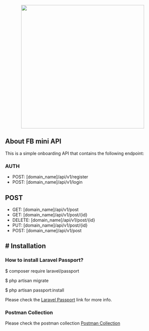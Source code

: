 <p align="center"><a href="https://laravel.com" target="_blank"><img src="https://raw.githubusercontent.com/laravel/art/master/logo-lockup/5%20SVG/2%20CMYK/1%20Full%20Color/laravel-logolockup-cmyk-red.svg" width="400"></a></p>

## About FB mini API

This is a simple onboarding API that contains the following endpoint:

### AUTH
- POST: [domain_name]/api/v1/register
- POST: [domain_name]/api/v1/login

## POST
- GET: [domain_name]/api/v1/post
- GET: [domain_name]/api/v1/post/{id}
- DELETE: [domain_name]/api/v1/post/{id}
- PUT: [domain_name]/api/v1/post/{id}
- POST: [domain_name]/api/v1/post

## # Installation

### How to install Laravel Passport?

$ composer require laravel/passport

$ php artisan migrate

$ php artisan passport:install

Please check the [Laravel Passport](https://laravel.com/docs/9.x/passport) link for more info. 

### Postman Collection
Please check the postman collection [Postman Collection](https://www.getpostman.com/collections/974a5d21a9d0c0f221c9)
